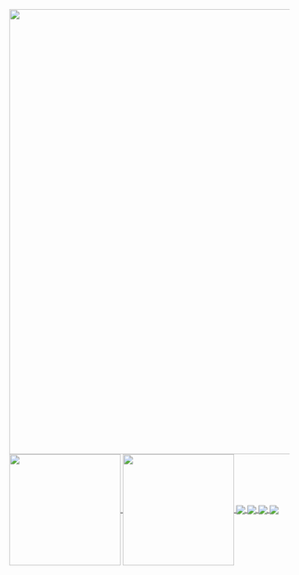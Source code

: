 <a href="https://github.com/anuraghazra/convoychat">
  <img width=800 src='https://github-readme-streak-stats.herokuapp.com/?user=mithilreddy369&theme=radical&hide_border=true' />
</a>
<a href="https://github.com/anuraghazra/github-readme-stats">
  <img height=200 align="center" src="https://github-readme-stats.vercel.app/api?username=mithilreddy369&theme=radical" />
</a>
<a href="https://github.com/anuraghazra/convoychat">
  <img height=200 align="center" src="https://github-readme-stats.vercel.app/api/top-langs?username=mithilreddy369&theme=radical&layout=compact&langs_count=8&card_width=320" />
</a>


<a href="https://github.com/mithilreddy369/Heart-Disease-Prediction">
  <img align="center" src="https://github-readme-stats.vercel.app/api/pin/?username=mithilreddy369&repo=Heart-Disease-Prediction" />
</a>
<a href="https://github.com/mithilreddy369/Immersive-Google-Classroom">
  <img align="center" src="https://github-readme-stats.vercel.app/api/pin/?username=mithilreddy369&repo=Immersive-Google-Classroom" />
</a>
<a href="https://github.com/mithilreddy369/Tic-Tac-Toe-Web-Game">
  <img align="center" src="https://github-readme-stats.vercel.app/api/pin/?username=mithilreddy369&repo=Tic-Tac-Toe-Web-Game" />
</a>
<a href="https://github.com/mithilreddy369/Bank-App-Python">
  <img align="center" src="https://github-readme-stats.vercel.app/api/pin/?username=mithilreddy369&repo=Bank-App-Python" />
</a>

